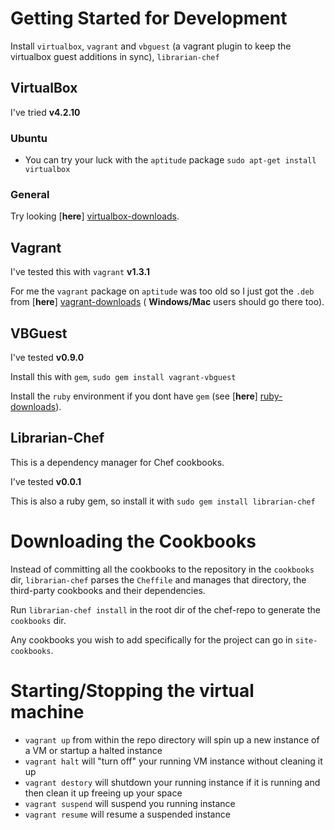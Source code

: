 # Getting Started for Development

Install `virtualbox`, `vagrant` and `vbguest` (a vagrant plugin to keep the virtualbox guest additions in sync), `librarian-chef`

## VirtualBox

I've tried **v4.2.10**

### Ubuntu

-   You can try your luck with the `aptitude` package `sudo apt-get install virtualbox`

### General

Try looking [**here**] [virtualbox-downloads].

## Vagrant

I've tested this with `vagrant` **v1.3.1**

For me the `vagrant` package on `aptitude` was too old so I just got the `.deb` 
from [**here**] [vagrant-downloads] ( **Windows/Mac** users should go there too).

## VBGuest

I've tested **v0.9.0**

Install this with `gem`, `sudo gem install vagrant-vbguest`

Install the `ruby` environment if you dont have `gem` (see [**here**] [ruby-downloads]).

## Librarian-Chef

This is a dependency manager for Chef cookbooks.

I've tested **v0.0.1**

This is also a ruby gem, so install it with `sudo gem install librarian-chef`

# Downloading the Cookbooks

Instead of committing all the cookbooks to the repository in the `cookbooks` dir, `librarian-chef` parses the `Cheffile` and manages that directory,
the third-party cookbooks and their dependencies.

Run `librarian-chef install` in the root dir of the chef-repo to generate the `cookbooks` dir.

Any cookbooks you wish to add specifically for the project can go in `site-cookbooks`.

# Starting/Stopping the virtual machine


-   `vagrant up` from within the repo directory will spin up a new instance of a VM or startup a halted instance
-   `vagrant halt` will "turn off" your running VM instance without cleaning it up
-   `vagrant destory` will shutdown your running instance if it is running and then clean it up freeing up your space
-   `vagrant suspend` will suspend you running instance
-   `vagrant resume` will resume a suspended instance

[virtualbox-downloads]: https://www.virtualbox.org/wiki/Downloads "VirtualBox Downloads"
[vagrant-downloads]: http://downloads.vagrantup.com/ "Vagrant Downloads"
[ruby-downloads]: https://www.ruby-lang.org/en/downloads/ "Ruby Downloads"
